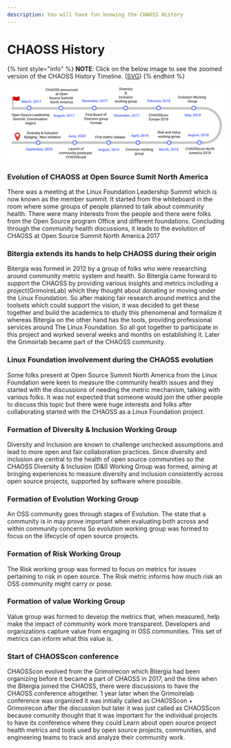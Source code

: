 ```yaml
---
description: You will have fun knowing the CHAOSS History
---
```


# CHAOSS History

{% hint style="info" %}
**NOTE**: Click on the below image to see the zoomed version of the CHAOSS History Timeline. \([SVG](https://github.com/chaoss/community-handbook/blob/master/about/CHAOSS_History_Timeline.svg)\)
{% endhint %}

![](../.gitbook/assets/frame-2-1-.jpg)

### Evolution of CHAOSS at Open Source Sumit North America

There was a meeting at the Linux Foundation Leadership Summit which is now known as the member summit. It started from the whiteboard in the room where some groups of people planned to talk about community health. There were many interests from the people and there were folks from the Open Source program Office and different foundations. Concluding through the community health discussions, it leads to the evolution of CHAOSS at Open Source Summit North America 2017

### Bitergia extends its hands to help CHAOSS during their origin

Bitergia was formed in 2012 by a group of folks who were researching around community metric system and health. So Bitergia came forward to support the CHAOSS by providing various insights and metrics including a project\(GrimoireLab\) which they thought about donating or moving under the Linux Foundation. So after making fair research around metrics and the toolsets which could support the vision, it was decided to get these together and build the academics to study this phenomenal and formalize it whereas Bitergia on the other hand has the tools, providing professional services around The Linux Foundation. So all got together to participate in this project and worked several weeks and months on establishing it. Later the Grimoirlab became part of the CHAOSS community.

### Linux Foundation involvement during the CHAOSS evolution

Some folks present at Open Source Summit North America from the Linux Foundation were keen to measure the community health issues and they started with the discussions of needing the metric mechanism, talking with various folks. It was not expected that someone would join the other people to discuss this topic but there were huge interests and folks after collaborating started with the CHAOSS as a Linux Foundation project.

### Formation of Diversity & Inclusion Working Group

Diversity and Inclusion are known to challenge unchecked assumptions
 and lead to more open and fair collaboration practices.
 Since diversity and inclusion are central to the health of open source communities so the CHAOSS Diversity & Inclusion \(D&I\) Working Group was formed, aiming at bringing experiences to measure diversity and inclusion consistently across open source projects, supported by software where possible.

### Formation of Evolution Working Group

An OSS community goes through stages of Evolution. The state that a
 community is in may prove important when evaluating both across and
 within community concerns So evolution working group was formed to focus on the lifecycle of open source projects.

### Formation of Risk Working Group

The Risk working group was formed to focus on metrics for issues pertaining to risk in open source. The Risk metric informs how much risk an OSS community might carry
 or pose.

### Formation of value Working Group

Value group was formed to develop the metrics that, when measured, help make the impact of community work more transparent. Developers and organizations capture value from engaging in OSS
 communities. This set of metrics can inform what this value is. 

### Start of CHAOSScon conference

CHAOSScon evolved from the Grimoirecon which Bitergia had been organizing before it became a part of CHAOSS in 2017, and the time when the Bitergia joined the CHAOSS, there were discussions to have the CHAOSS conference altogether. 1 year later when the Grimoirelab conference was organized it was initially called as CHAOSScon + Grimoirecon after the discussion but later it was just called as CHAOSScon because comunity thought that it was important for the individual projects to have its conference where they could Learn about open source project health metrics and tools used by open source projects, communities, and engineering teams to track and analyze their community work.

